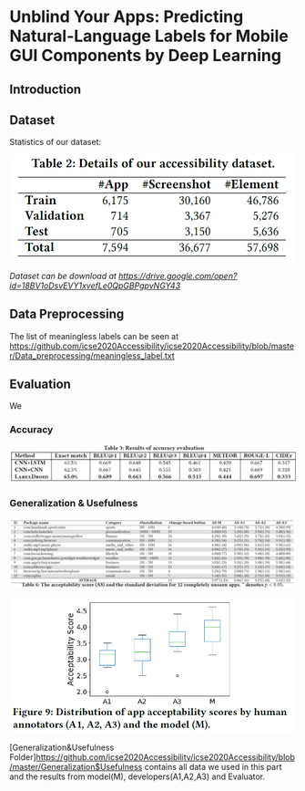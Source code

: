 # Unblind Your Apps: Predicting Natural-Language Labels for Mobile GUI Components by Deep Learning

## Introduction


## Dataset
Statistics of our dataset:

<img src="./data/data_statistics.png" alt="Dataset Statistics" width="500"/>

*Dataset can be download at <https://drive.google.com/open?id=18BV1oDsvEVY1xvefLe0QpGBPgpvNGY43>*

## Data Preprocessing

The list of meaningless labels can be seen at <https://github.com/icse2020Accessibility/icse2020Accessibility/blob/master/Data_preprocessing/meaningless_label.txt>
## Evaluation
We 

### Accuracy
![Accuracy Results](Accuracy/accuracy_result.png)


### Generalization & Usefulness
![Generalization&Usefulness Results](Generalization%26Usefulness/app_details.png)


<img src="Generalization&Usefulness/boxplot.png" alt="Generalization&Usefulness Results" width="500"/>

[Generalization&Usefulness Folder]<https://github.com/icse2020Accessibility/icse2020Accessibility/blob/master/Generalization$Usefulness> contains all data we used in this part and the results from model(M), developers(A1,A2,A3) and Evaluator.
